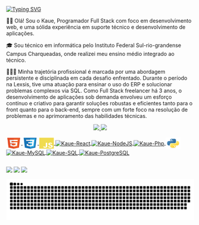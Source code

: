 [![Typing SVG](https://readme-typing-svg.demolab.com?font=Fira+Code&size=28&duration=2500&pause=1000&color=31D6D7&vCenter=true&width=600&lines=Prazer%2C+me+chamo+Kaue+Pilger!;Desenvolvedor+Full+Stack)](https://git.io/typing-svg)

👋🏻 Olá! Sou o Kaue, Programador Full Stack com foco em desenvolvimento web, e uma sólida experiência em suporte técnico e desenvolvimento de aplicações. 

🎓 Sou técnico em informática pelo Instituto Federal Sul-rio-grandense Campus Charqueadas, onde realizei meu ensino médio integrado ao técnico.

👨🏻‍💻 Minha trajetória profissional é marcada por uma abordagem persistente e disciplinada em cada desafio enfrentado. Durante o período na Lexsis, tive uma atuação para ensinar o uso do ERP e solucionar problemas complexos via SQL. Como Full Stack freelancer há 3 anos, o desenvolvimento de aplicações sob demanda envolveu um esforço contínuo e criativo para garantir soluções robustas e eficientes tanto para o front quanto para o back-end, sempre com um forte foco na resolução de problemas e no aprimoramento das habilidades técnicas.


<div align="center">
  <a href="https://github.com/kaue-pilger">
  <img height="175em" src="https://github-readme-stats.vercel.app/api?username=kaue-pilger&show_icons=true&theme=gotham&include_all_commits=true&count_private=true"/>
  <img height="175em" src="https://github-readme-stats.vercel.app/api/top-langs/?username=kaue-pilger&layout=compact&langs_count=7&theme=gotham"/>
</div>
<div style="display: inline_block"><br>
  <img align="center" alt="Kaue-HTML" height="30" width="40" src="https://raw.githubusercontent.com/devicons/devicon/master/icons/html5/html5-original.svg">
  <img align="center" alt="Kaue-CSS" height="30" width="40" src="https://raw.githubusercontent.com/devicons/devicon/master/icons/css3/css3-original.svg">
  <img align="center" alt="Kaue-Js" height="30" width="40" src="https://raw.githubusercontent.com/devicons/devicon/master/icons/javascript/javascript-plain.svg">
  <img align="center" alt="Kaue-React" height="30" width="40" src="https://cdn.jsdelivr.net/gh/devicons/devicon@latest/icons/react/react-original.svg">
  <img align="center" alt="Kaue-NodeJS" height="30" width="40" src="https://cdn.jsdelivr.net/gh/devicons/devicon@latest/icons/nodejs/nodejs-plain-wordmark.svg">
  <img align="center" alt="Kaue-Php" height="30" width="40" src="https://cdn.jsdelivr.net/gh/devicons/devicon/icons/php/php-original.svg"/>
  <img align="center" alt="Kaue-Python" height="30" width="40" src="https://raw.githubusercontent.com/devicons/devicon/master/icons/python/python-original.svg">
  <img align="center" alt="Kaue-MySQL" height="30" width="40" src="https://cdn.jsdelivr.net/gh/devicons/devicon/icons/mysql/mysql-original-wordmark.svg">
  <img align="center" alt="Kaue-SQL" height="30" width="40" src="https://cdn.jsdelivr.net/gh/devicons/devicon@latest/icons/microsoftsqlserver/microsoftsqlserver-original.svg">
  <img align="center" alt="Kaue-PostgreSQL" height="30" width="40" src="https://cdn.jsdelivr.net/gh/devicons/devicon@latest/icons/postgresql/postgresql-original.svg">
</div>
  
  ##
 
<div> 
  <a href="https://instagram.com/kaue_pilger" target="_blank"><img src="https://img.shields.io/badge/-Instagram-%23E4405F?style=for-the-badge&logo=instagram&logoColor=white" target="_blank"></a>
  <a href = "mailto:kauesouzapilger@gmail.com"><img src="https://img.shields.io/badge/-Gmail-%23333?style=for-the-badge&logo=gmail&logoColor=white" target="_blank"></a>
  <a href="https://www.linkedin.com/in/kaue-pilger/" target="_blank"><img src="https://img.shields.io/badge/-LinkedIn-%230077B5?style=for-the-badge&logo=linkedin&logoColor=white" target="_blank"></a> 
 
  ![Snake animation](https://github.com/kaue-pilger/kaue-pilger/blob/output/github-contribution-grid-snake.svg)
 
</div>
